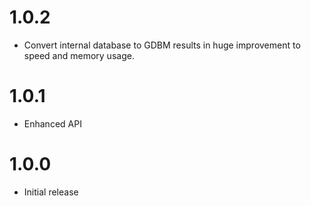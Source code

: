 # 1.0.2
  - Convert internal database to GDBM results in huge improvement to speed and memory usage.

# 1.0.1
  - Enhanced API

# 1.0.0
  - Initial release
